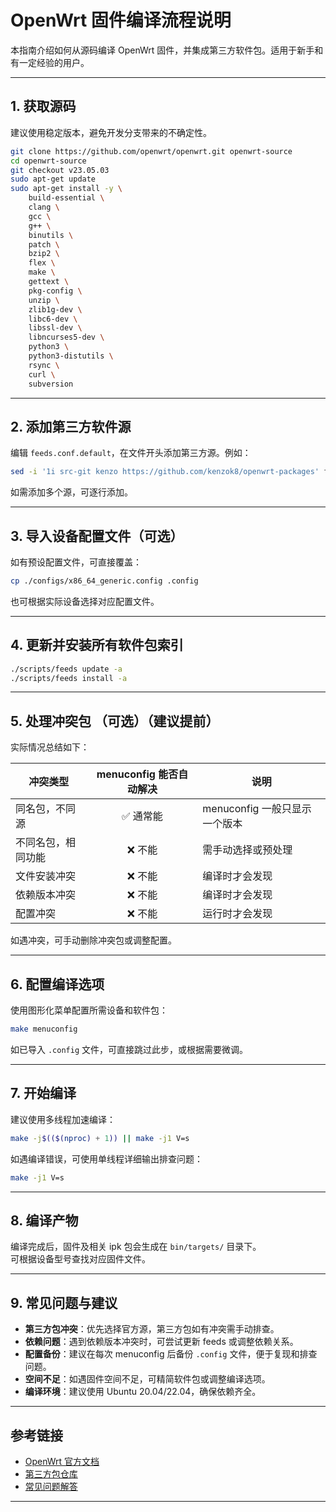 # OpenWrt 固件编译流程说明

本指南介绍如何从源码编译 OpenWrt 固件，并集成第三方软件包。适用于新手和有一定经验的用户。

---

## 1. 获取源码

建议使用稳定版本，避免开发分支带来的不确定性。

```sh
git clone https://github.com/openwrt/openwrt.git openwrt-source
cd openwrt-source
git checkout v23.05.03
sudo apt-get update
sudo apt-get install -y \
    build-essential \
    clang \
    gcc \
    g++ \
    binutils \
    patch \
    bzip2 \
    flex \
    make \
    gettext \
    pkg-config \
    unzip \
    zlib1g-dev \
    libc6-dev \
    libssl-dev \
    libncurses5-dev \
    python3 \
    python3-distutils \
    rsync \
    curl \
    subversion
```

---

## 2. 添加第三方软件源

编辑 `feeds.conf.default`，在文件开头添加第三方源。例如：

```sh
sed -i '1i src-git kenzo https://github.com/kenzok8/openwrt-packages' feeds.conf.default
```

如需添加多个源，可逐行添加。

---

## 3. 导入设备配置文件（可选）

如有预设配置文件，可直接覆盖：

```sh
cp ./configs/x86_64_generic.config .config
```

也可根据实际设备选择对应配置文件。

---

## 4. 更新并安装所有软件包索引

```sh
./scripts/feeds update -a
./scripts/feeds install -a
```

---

## 5. 处理冲突包 （可选）（建议提前）

实际情况总结如下：

| 冲突类型           | menuconfig 能否自动解决 | 说明                       |
|--------------------|:----------------------:|----------------------------|
| 同名包，不同源     | ✅ 通常能               | menuconfig 一般只显示一个版本 |
| 不同名包，相同功能 | ❌ 不能                | 需手动选择或预处理           |
| 文件安装冲突       | ❌ 不能                 | 编译时才会发现               |
| 依赖版本冲突       | ❌ 不能                 | 编译时才会发现               |
| 配置冲突           | ❌ 不能                 | 运行时才会发现               |

如遇冲突，可手动删除冲突包或调整配置。

---

## 6. 配置编译选项

使用图形化菜单配置所需设备和软件包：

```sh
make menuconfig
```

如已导入 `.config` 文件，可直接跳过此步，或根据需要微调。

---

## 7. 开始编译

建议使用多线程加速编译：

```sh
make -j$(($(nproc) + 1)) || make -j1 V=s
```

如遇编译错误，可使用单线程详细输出排查问题：

```sh
make -j1 V=s
```

---

## 8. 编译产物

编译完成后，固件及相关 ipk 包会生成在 `bin/targets/` 目录下。  
可根据设备型号查找对应固件文件。

---

## 9. 常见问题与建议

- **第三方包冲突**：优先选择官方源，第三方包如有冲突需手动排查。
- **依赖问题**：遇到依赖版本冲突时，可尝试更新 feeds 或调整依赖关系。
- **配置备份**：建议在每次 menuconfig 后备份 `.config` 文件，便于复现和排查问题。
- **空间不足**：如遇固件空间不足，可精简软件包或调整编译选项。
- **编译环境**：建议使用 Ubuntu 20.04/22.04，确保依赖齐全。

---

## 参考链接

- [OpenWrt 官方文档](https://openwrt.org/docs/start)
- [第三方包仓库](https://github.com/kenzok8/openwrt-packages)
- [常见问题解答](https://openwrt.org/faq)

---